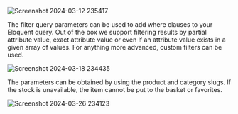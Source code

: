 ![Screenshot 2024-03-12 235417](https://github.com/GempitaRizki/Larashop/assets/38187462/efba8bf4-8acd-4f73-b09a-dd333e9260c0)


The filter query parameters can be used to add where clauses to your Eloquent query. Out of the box we support filtering results by partial attribute value, exact attribute value or even if an attribute value exists in a given array of values. For anything more advanced, custom filters can be used.

![Screenshot 2024-03-18 234435](https://github.com/GempitaRizki/Larashop/assets/38187462/639bc416-2bea-4b33-b22a-1c26a49b6aa9)


The parameters can be obtained by using the product and category slugs. If the stock is unavailable, the item cannot be put to the basket or favorites.


![Screenshot 2024-03-26 234123](https://github.com/GempitaRizki/Larashop/assets/38187462/3bcb18df-6f2c-49f2-976e-db7b43e38075)
